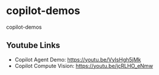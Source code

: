 # copilot-demos
copilot-demos

## Youtube Links
* Copilot Agent Demo: https://youtu.be/VyIsHgh5jMk
* Copilot Compute Vision: https://youtu.be/jcRLHO_eNmw
